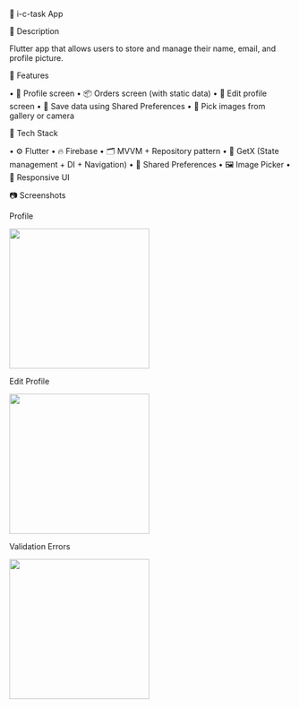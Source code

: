 📝 i-c-task App

📌 Description

Flutter app that allows users to store and manage their name, email, and profile picture.

🚀 Features

 • 👤 Profile screen
 • 📦 Orders screen (with static data)
 • 📝 Edit profile screen
 • 💾 Save data using Shared Preferences
 • 📸 Pick images from gallery or camera

🧠 Tech Stack

 • ⚙️ Flutter
 • 🔥 Firebase
 • 🗂️ MVVM + Repository pattern
 • 🧠 GetX (State management + DI + Navigation)
 • 🎯 Shared Preferences
 • 🖼️ Image Picker
 • 📱 Responsive UI

📷 Screenshots

Profile

<img src="images/profile_screen.jpeg" width="250"/>


Edit Profile

<img src="images/edit_profile_screen.jpeg" width="250"/>


Validation Errors

<img src="images/edit_profile_error.jpeg" width="250"/>

